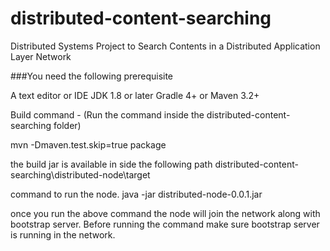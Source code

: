 # distributed-content-searching
Distributed Systems Project to Search Contents in a Distributed Application Layer Network

###You need the following prerequisite

A text editor or IDE
JDK 1.8 or later
Gradle 4+ or Maven 3.2+

Build command - (Run the command inside the distributed-content-searching folder)

mvn -Dmaven.test.skip=true package

the build jar is available in side the following path
distributed-content-searching\distributed-node\target

command to run the node. 
java -jar distributed-node-0.0.1.jar

once you run the above command the node will join the network along with bootstrap server. 
Before running the command make sure bootstrap server is running in the network. 
